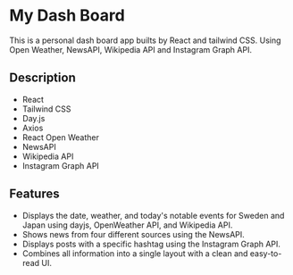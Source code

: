 # My Dash Board

This is a personal dash board app builts by React and tailwind CSS. Using Open Weather, NewsAPI, Wikipedia API and Instagram Graph API. 

## Description

- React
- Tailwind CSS
- Day.js
- Axios
- React Open Weather
- NewsAPI
- Wikipedia API
- Instagram Graph API

## Features

- Displays the date, weather, and today's notable events for Sweden and Japan using dayjs, OpenWeather API, and Wikipedia API.
- Shows news from four different sources using the NewsAPI.
- Displays posts with a specific hashtag using the Instagram Graph API.
- Combines all information into a single layout with a clean and easy-to-read UI.
